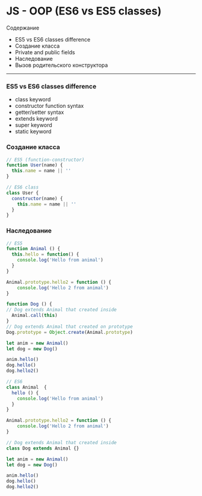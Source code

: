 # JS - OOP (ES6 vs ES5 classes)


Содержание
* ES5 vs ES6 classes difference
* Создание класса
* Private and public fields
* Наследование 
* Вызов родительского конструктора

--- 

### ES5 vs ES6 classes difference
- class keyword
- constructor function syntax
- getter/setter syntax
- extends keyword
- super keyword
- static keyword

### Создание класса
```js
// ES5 (function-constructor)
function User(name) {
  this.name = name || ''
}
```

```js
// ES6 class
class User {
  constructor(name) {
    this.name = name || ''
  }
}
```

### Наследование 
```js
// ES5 
function Animal () {
  this.hello = function() {
    console.log('Hello from animal')
  }
}

Animal.prototype.hello2 = function () {
    console.log('Hello 2 from animal')
}

function Dog () {
// Dog extends Animal that created inside
  Animal.call(this)
}
// Dog extends Animal that created on prototype
Dog.prototype = Object.create(Animal.prototype)

let anim = new Animal()
let dog = new Dog()

anim.hello()
dog.hello()
dog.hello2()
```

```js
// ES6 
class Animal  {
  hello () {
    console.log('Hello from animal')
  }
}

Animal.prototype.hello2 = function () {
    console.log('Hello 2 from animal')
}

// Dog extends Animal that created inside
class Dog extends Animal {}

let anim = new Animal()
let dog = new Dog()

anim.hello()
dog.hello()
dog.hello2()
```
